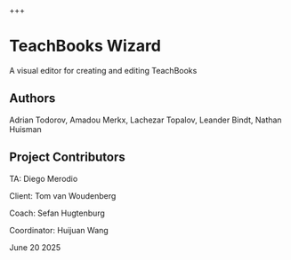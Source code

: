 +++
# **TeachBooks Wizard**

A visual editor for creating and editing TeachBooks

## Authors

Adrian Todorov, Amadou Merkx, Lachezar Topalov, Leander Bindt, Nathan Huisman

## Project Contributors

TA: Diego Merodio

Client: Tom van Woudenberg

Coach: Sefan Hugtenburg

Coordinator: Huijuan Wang



June 20 2025
